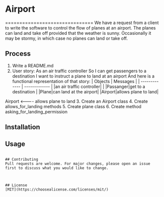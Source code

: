 # Airport
===============================
We have a request from a client to write the software to control the flow of planes at an airport. The planes can land and take off provided that the weather is sunny. Occasionally it may be stormy, in which case no planes can land or take off.

## Process
1. Write a README.md
2. User story: As an air traffic controller
So I can get passengers to a destination
I want to instruct a plane to land at an airport
And here is a functional representation of that story:
| Objects       | Messages      |
| ------------- | ------------- |
|an air traffic controller|      |
|Passanger|get  to a destination |
|Plane|can land at the airport|
|Airport|allows plane to land|

Airport <---- allows plane to land
3. Create an Airport class
4. Create allows_for_landing methods
5. Create plane class
6. Create method asking_for_landing_permission


## Installation



## Usage


```

## Contributing
Pull requests are welcome. For major changes, please open an issue first to discuss what you would like to change.



## License
[MIT](https://choosealicense.com/licenses/mit/)
